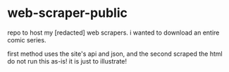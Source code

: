 # web-scraper-public
repo to host my [redacted] web scrapers.  i wanted to download an entire comic series.

first method uses the site's api and json, and the second scraped the html
do not run this as-is!  it is just to illustrate!
